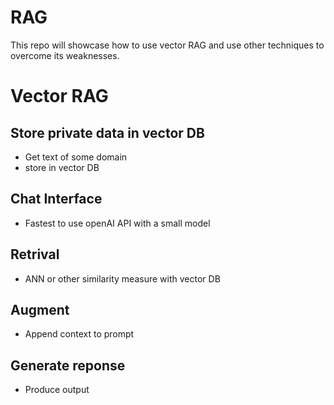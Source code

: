 # RAG
This repo will showcase how to use vector RAG and use other techniques to overcome its weaknesses.

# Vector RAG

## Store private data in vector DB
- Get text of some domain
- store in vector DB

## Chat Interface
- Fastest to use openAI API with a small model

## Retrival
- ANN or other similarity measure with vector DB

## Augment
- Append context to prompt

## Generate reponse
- Produce output
